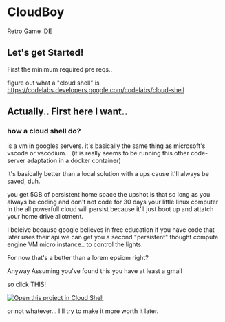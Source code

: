 # CloudBoy
Retro Game IDE

## Let's get Started!

First the minimum required pre reqs..

figure out what a "cloud shell" is
https://codelabs.developers.google.com/codelabs/cloud-shell

## Actually.. First here I want..

### how a cloud shell do?
is a vm in googles servers. it's basically the same thing as 
microsoft's vscode or vscodium...
(it is really seems to be running this other 
code-server adaptation in a docker container)

it's basically better than a local solution with a ups
cause it'll always be saved, duh.

you get 5GB of persistent home space 
the upshot is that so long as you always be coding
and don't not code for 30 days your little linux computer in 
the all powerfull cloud will persist because it'll just boot up 
and attatch your home drive allotment.

I beleive because google believes in free education if you 
have code that later uses their api we can get you a 
second "persistent" thought compute engine VM micro instance..
to control the lights.

For now that's a better than a lorem epsiom right?

Anyway Assuming you've found this you have at least a gmail

so click THIS!

[![Open this project in Cloud Shell](http://gstatic.com/cloudssh/images/open-btn.png)](https://console.cloud.google.com/cloudshell/open?git_repo=https://github.com/andypants152/CloudBoy&page=editor&tutorial=Tutorial.MD)

or not whatever... 
    I'll try to make it more worth it later.